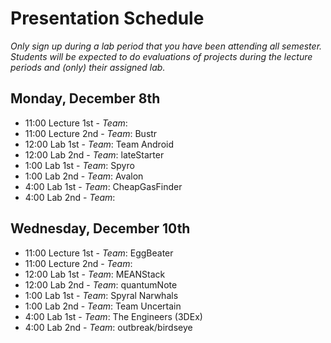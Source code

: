 Presentation Schedule
=====================
*Only sign up during a lab period that you have been attending all semester. Students will be expected to do evaluations of projects during the lecture periods and (only) their assigned lab.*


Monday, December 8th
-------------------

  * 11:00 Lecture 1st - *Team*: 
  * 11:00 Lecture 2nd - *Team*: Bustr 
  * 12:00 Lab 1st - *Team*: Team Android
  * 12:00 Lab 2nd - *Team*: lateStarter
  * 1:00 Lab 1st - *Team*: Spyro
  * 1:00 Lab 2nd - *Team*: Avalon
  * 4:00 Lab 1st - *Team*: CheapGasFinder
  * 4:00 Lab 2nd - *Team*:


Wednesday, December 10th
-----------------------

  * 11:00 Lecture 1st - *Team*: EggBeater
  * 11:00 Lecture 2nd - *Team*: 
  * 12:00 Lab 1st - *Team*: MEANStack
  * 12:00 Lab 2nd - *Team*: quantumNote
  * 1:00 Lab 1st - *Team*: Spyral Narwhals
  * 1:00 Lab 2nd - *Team*: Team Uncertain
  * 4:00 Lab 1st - *Team*: The Engineers (3DEx)
  * 4:00 Lab 2nd - *Team*: outbreak/birdseye
